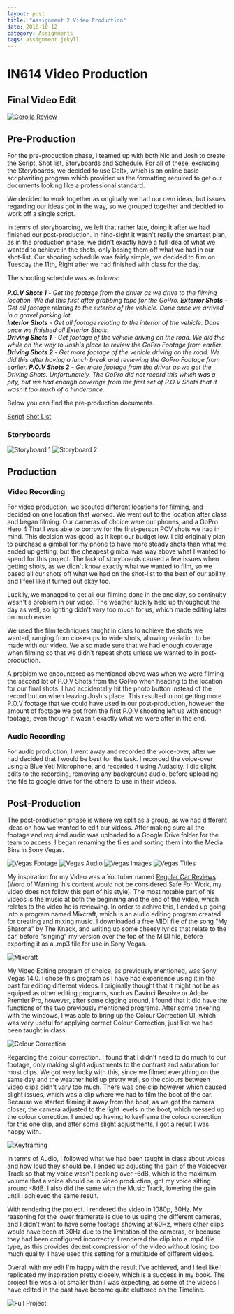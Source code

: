 ```yaml
---
layout: post
title: "Assignment 2 Video Production"
date: 2018-10-12
category: Assignments
tags: assignment jekyll
---
```

# IN614 Video Production

## Final Video Edit

[![Corolla Review](http://img.youtube.com/vi/JvLYTm3NkCM/0.jpg)](http://www.youtube.com/watch?v=JvLYTm3NkCM)

## Pre-Production
For the pre-production phase, I teamed up with both Nic and Josh to create the Script, Shot list, Storyboards and Schedule. For all of these, excluding the Storyboards,
we decided to use Celtx, which is an online basic scriptwriting program which provided us the formatting required to get our documents looking like a professional standard.

We decided to work together as originally we had our own ideas, but issues regarding our ideas got in the way, so we grouped together and decided to work off a single script.

In terms of storyboarding, we left that rather late, doing it after we had finished our post-production. In hind-sight it wasn't really the smartest plan, as in the production
phase, we didn't exactly have a full idea of what we wanted to achieve in the shots, only basing them off what we had in our shot-list. Our shooting schedule was fairly simple,
we decided to film on Tuesday the 11th, Right after we had finished with class for the day.

The shooting schedule was as follows:<br><br>
<i><b>P.O.V Shots 1</b> - Get the footage from the driver as we drive to the filming location. We did this first after grabbing tape for the GoPro.</i>
<i><b>Exterior Shots</b> - Get all footage relating to the exterior of the vehicle. Done once we arrived in a gravel parking lot.</i><br>
<i><b>Interior Shots</b> - Get all footage relating to the interior of the vehicle. Done once we finished all Exterior Shots.</i><br>
<i><b>Driving Shots 1</b> - Get footage of the vehicle driving on the road. We did this while on the way to Josh's place to review the GoPro Footage from earlier.</i>
<i><b>Driving Shots 2</b> - Get more footage of the vehicle driving on the road. We did this after having a lunch break and reviewing the GoPro Footage from earlier.</i>
<i><b>P.O.V Shots 2</b> - Get more footage from the driver as we get the Driving Shots. Unfortunately, The GoPro did not record this which was a pity, but we had enough
coverage from the first set of P.O.V Shots that it wasn't too much of a hinderance.</i>

Below you can find the pre-production documents.

[Script](https://kammorne.github.io/assignments/script.html)
[Shot List](https://kammorne.github.io/assignments/shot-list.pdf)

### Storyboards

![Storyboard 1](https://kammorne.github.io/img/assignment2/storyboards2.png "Storyboard 1")
![Storyboard 2](https://kammorne.github.io/img/assignment2/storyboards1.png "Storyboard 2")

## Production

### Video Recording

For video production, we scouted different locations for filming, and decided on one location that worked. We went out to the location after class
and began filming. Our cameras of choice were our phones, and a GoPro Hero 4 That I was able to borrow for the first-person POV shots we had
in mind. This decision was good, as it kept our budget low. I did originally plan to purchase a gimbal for my phone to have more steady shots
than what we ended up getting, but the cheapest gimbal was way above what I wanted to spend for this project. The lack of storyboards caused a
few issues when getting shots, as we didn't know exactly what we wanted to film, so we based all our shots off what we had on the shot-list to
the best of our ability, and I feel like it turned out okay too.

Luckily, we managed to get all our filming done in the one day, so continuity wasn't a problem in our video. The weather luckily held up throughout
the day as well, so lighting didn't vary too much for us, which made editing later on much easier.

We used the film techniques taught in class to achieve the shots we wanted, ranging from close-ups to wide shots, allowing variation to be made with our video.
We also made sure that we had enough coverage when filming so that we didn't repeat shots unless we wanted to in post-production.

A problem we encountered as mentioned above was when we were filming the second lot of P.O.V Shots from the GoPro when heading to the location for our final shots.
I had accidentally hit the photo button instead of the record button when leaving Josh's place. This resulted in not getting more P.O.V footage that we could have
used in our post-production, however the amount of footage we got from the first P.O.V shooting left us with enough footage, even though it wasn't exactly what we
were after in the end.

### Audio Recording

For audio production, I went away and recorded the voice-over, after we had decided that I would be best for the task. I recorded the voice-over using a Blue Yeti
Microphone, and recorded it using Audacity. I did slight edits to the recording, removing any background audio, before uploading the file to google drive for the others
to use in their videos.

## Post-Production

The post-production phase is where we split as a group, as we had different ideas on how we wanted to edit our videos. After making sure all the footage and required audio
was uploaded to a Google Drive folder for the team to access, I began renaming the files and sorting them into the Media Bins in Sony Vegas.

![Vegas Footage](https://kammorne.github.io/img/assignment2/footage.png "Footage")
![Vegas Audio](https://kammorne.github.io/img/assignment2/audio.png "Audio")
![Vegas Images](https://kammorne.github.io/img/assignment2/images.png "Images")
![Vegas Titles](https://kammorne.github.io/img/assignment2/titles.png "Titles")

My inspiration for my Video was a Youtuber named [Regular Car Reviews](https://www.youtube.com/channel/UCo1pShh6dtg-T_ZZkgi_JDQ") (Word of Warning: his content
would not be considered Safe For Work, my video does not follow this part of his style). The most notable part of his videos is the music at both the beginning and the end
of the video, which relates to the video he is reviewing. In order to achive this, I ended up going into a program named Mixcraft, which is an audio editing program created
for creating and mixing music. I downloaded a free MIDI file of the song "My Sharona" by The Knack, and writing up some cheesy lyrics that relate to the car, before "singing"
my version over the top of the MIDI file, before exporting it as a .mp3 file for use in Sony Vegas.

![Mixcraft](https://kammorne.github.io/img/assignment2/mixcraft.png "Mixcraft")

My Video Editing program of choice, as previously mentioned, was Sony Vegas 14.0. I chose this program as I have had experience using it in the past for editing different videos.
I originally thought that it might not be as equiped as other editing programs, such as Davinci Resolve or Adobe Premier Pro, however, after some digging around, I found that it
did have the functions of the two previously mentioned programs. After some tinkering with the windows, I was able to bring up the Colour Correction UI, which was very useful for
applying correct Colour Correction, just like we had been taught in class.

![Colour Correction](https://kammorne.github.io/img/assignment2/colourcorrection.png "Colour Correction")

Regarding the colour correction. I found that I didn't need to do much to our footage, only making slight adjustments to the contrast and saturation for most clips. We got very lucky
with this, since we filmed everything on the same day and the weather held up pretty well, so the colours between video clips didn't vary too much. There was one clip however which
caused slight issues, which was a clip where we had to film the boot of the car. Because we started filming it away from the boot, as we got the camera closer, the camera adjusted
to the light levels in the boot, which messed up the colour correction. I ended up having to keyframe the colour correction for this one clip, and after some slight adjustments, I
got a result I was happy with.

![Keyframing](https://kammorne.github.io/img/assignment2/keyframing.png "Keyframing")

In terms of Audio, I followed what we had been taught in class about voices and how loud they should be. I ended up adjusting the gain of the Voiceover Track so that my voice wasn't
peaking over -6dB, which is the maximum volume that a voice should be in video production, got my voice sitting around -8dB. I also did the same with the Music Track, lowering the
gain until I achieved the same result.

With rendering the project. I rendered the video in 1080p, 30Hz. My reasoning for the lower framerate is due to us using the different cameras, and I didn't want to have some footage
showing at 60Hz, where other clips would have been at 30Hz due to the limitation of the cameras, or because they had been configured incorrectly. I rendered the clip into a .mp4 file type,
as this provides decent compression of the video without losing too much quality. I have used this setting for a multitude of different videos.

Overall with my edit I'm happy with the result I've achieved, and I feel like I replicated my inspiration pretty closely, which is a success in my book. The project file was a lot
smaller than I was expecting, as some of the videos I have edited in the past have become quite cluttered on the Timeline.

![Full Project](https://kammorne.github.io/img/assignment2/fullsonyproject.png "Full Project")

